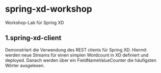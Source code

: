 # spring-xd-workshop
Workshop-Lab für Spring XD

## 1.spring-xd-client
Demonstriert die Verwendung des REST clients für Spring XD. Hiermit werden neue Streams für einen simplen Wordcount 
in XD definiert und deployed. Danach werden über ein FieldNameValueCounter die häufigsten Wörter ausgelesen.
